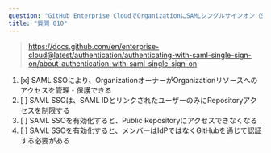 ```yaml
---
question: "GitHub Enterprise CloudでOrganizationにSAMLシングルサインオン（SSO）を有効化する場合の主な影響は何ですか？"
title: "質問 010"
---
```


> https://docs.github.com/en/enterprise-cloud@latest/authentication/authenticating-with-saml-single-sign-on/about-authentication-with-saml-single-sign-on
1. [x] SAML SSOにより、OrganizationオーナーがOrganizationリソースへのアクセスを管理・保護できる
1. [ ] SAML SSOは、SAML IDとリンクされたユーザーのみにRepositoryアクセスを制限する
1. [ ] SAML SSOを有効化すると、Public Repositoryにアクセスできなくなる
1. [ ] SAML SSOを有効化すると、メンバーはIdPではなくGitHubを通じて認証する必要がある